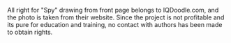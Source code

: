 All right for "Spy" drawing from front page belongs to IQDoodle.com, and the photo is taken from their website. Since the project is not profitable and its pure for education and training, no contact with authors has been made to obtain rights.
